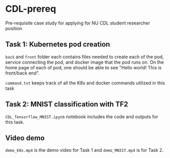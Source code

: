 # CDL-prereq
Pre-requisite case study for applying for NU CDL student researcher position

## Task 1: Kubernetes pod creation

`back` and `front` folder each contains files needed to create each of the pod, service connecting the pod, and docker image that the pod runs on. On the home page of each of pod, one should be able to see "Hello world! This is front/back end".

`command.txt` keeps track of all the K8s and docker commands utilized in this task

## Task 2: MNIST classification with TF2

`CDL_Tensorflow_MNIST.ipynb` notebook includes the code and outputs for this task.

## Video demo

`demo_K8s.mp4` is the demo video for Task 1 and `demo_MNIST.mp4` is for Task 2.

